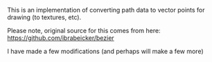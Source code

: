 This is an implementation of converting path data to vector points for drawing (to textures, etc).

Please note, original source for this comes from here:
https://github.com/ibrabeicker/bezier

I have made a few modifications (and perhaps will make a few more)